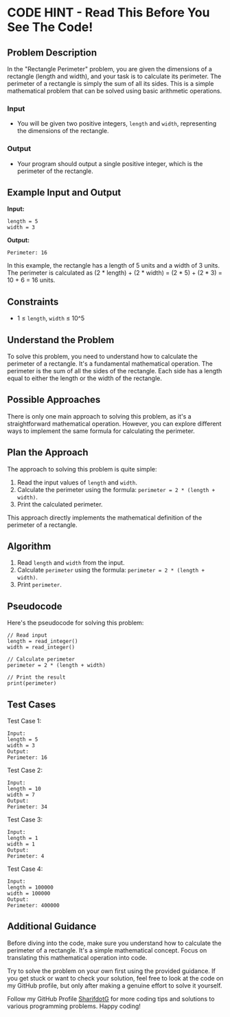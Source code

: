 # CODE HINT - Read This Before You See The Code!

## Problem Description

In the "Rectangle Perimeter" problem, you are given the dimensions of a rectangle (length and width), and your task is to calculate its perimeter. The perimeter of a rectangle is simply the sum of all its sides. This is a simple mathematical problem that can be solved using basic arithmetic operations.

### Input
- You will be given two positive integers, `length` and `width`, representing the dimensions of the rectangle.

### Output
- Your program should output a single positive integer, which is the perimeter of the rectangle.

## Example Input and Output

**Input:**
```
length = 5
width = 3
```

**Output:**
```
Perimeter: 16
```

In this example, the rectangle has a length of 5 units and a width of 3 units. The perimeter is calculated as (2 * length) + (2 * width) = (2 * 5) + (2 * 3) = 10 + 6 = 16 units.

## Constraints

- 1 ≤ `length`, `width` ≤ 10^5

## Understand the Problem

To solve this problem, you need to understand how to calculate the perimeter of a rectangle. It's a fundamental mathematical operation. The perimeter is the sum of all the sides of the rectangle. Each side has a length equal to either the length or the width of the rectangle.

## Possible Approaches

There is only one main approach to solving this problem, as it's a straightforward mathematical operation. However, you can explore different ways to implement the same formula for calculating the perimeter.

## Plan the Approach

The approach to solving this problem is quite simple:

1. Read the input values of `length` and `width`.
2. Calculate the perimeter using the formula: `perimeter = 2 * (length + width)`.
3. Print the calculated perimeter.

This approach directly implements the mathematical definition of the perimeter of a rectangle.

## Algorithm

1. Read `length` and `width` from the input.
2. Calculate `perimeter` using the formula: `perimeter = 2 * (length + width)`.
3. Print `perimeter`.

## Pseudocode

Here's the pseudocode for solving this problem:

```
// Read input
length = read_integer()
width = read_integer()

// Calculate perimeter
perimeter = 2 * (length + width)

// Print the result
print(perimeter)
```

## Test Cases

Test Case 1:
```
Input:
length = 5
width = 3
Output:
Perimeter: 16
```

Test Case 2:
```
Input:
length = 10
width = 7
Output:
Perimeter: 34
```

Test Case 3:
```
Input:
length = 1
width = 1
Output:
Perimeter: 4
```

Test Case 4:
```
Input:
length = 100000
width = 100000
Output:
Perimeter: 400000
```

## Additional Guidance

Before diving into the code, make sure you understand how to calculate the perimeter of a rectangle. It's a simple mathematical concept. Focus on translating this mathematical operation into code.

Try to solve the problem on your own first using the provided guidance. If you get stuck or want to check your solution, feel free to look at the code on my GitHub profile, but only after making a genuine effort to solve it yourself.

Follow my GitHub Profile [SharifdotG](https://github.com/SharifdotG) for more coding tips and solutions to various programming problems. Happy coding!